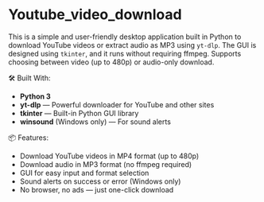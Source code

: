 # Youtube_video_download
This is a simple and user-friendly desktop application built in Python to download YouTube videos or extract audio as MP3 using `yt-dlp`. The GUI is designed using `tkinter`, and it runs without requiring ffmpeg. Supports choosing between video (up to 480p) or audio-only download.

🛠️ Built With:
- **Python 3**
- **yt-dlp** — Powerful downloader for YouTube and other sites
- **tkinter** — Built-in Python GUI library
- **winsound** (Windows only) — For sound alerts

📦 Features:
- Download YouTube videos in MP4 format (up to 480p)
- Download audio in MP3 format (no ffmpeg required)
- GUI for easy input and format selection
- Sound alerts on success or error (Windows only)
- No browser, no ads — just one-click download
